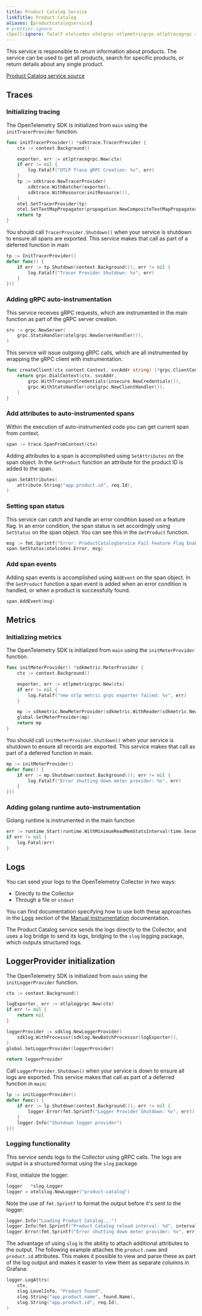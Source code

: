 ```yaml
---
title: Product Catalog Service
linkTitle: Product Catalog
aliases: [productcatalogservice]
# prettier-ignore
cSpell:ignore: fatalf otelcodes otelgrpc otlpmetricgrpc otlptracegrpc sdkmetric sdktrace sprintf
---
```


This service is responsible to return information about products. The service
can be used to get all products, search for specific products, or return details
about any single product.

[Product Catalog service source](https://github.com/open-telemetry/opentelemetry-demo/blob/main/src/product-catalog/)

## Traces

### Initializing tracing

The OpenTelemetry SDK is initialized from `main` using the `initTracerProvider`
function.

```go
func initTracerProvider() *sdktrace.TracerProvider {
    ctx := context.Background()

    exporter, err := otlptracegrpc.New(ctx)
    if err != nil {
        log.Fatalf("OTLP Trace gRPC Creation: %v", err)
    }
    tp := sdktrace.NewTracerProvider(
        sdktrace.WithBatcher(exporter),
        sdktrace.WithResource(initResource()),
    )
    otel.SetTracerProvider(tp)
    otel.SetTextMapPropagator(propagation.NewCompositeTextMapPropagator(propagation.TraceContext{}, propagation.Baggage{}))
    return tp
}
```

You should call `TracerProvider.Shutdown()` when your service is shutdown to
ensure all spans are exported. This service makes that call as part of a
deferred function in main

```go
tp := InitTracerProvider()
defer func() {
    if err := tp.Shutdown(context.Background()); err != nil {
        log.Fatalf("Tracer Provider Shutdown: %v", err)
    }
}()
```

### Adding gRPC auto-instrumentation

This service receives gRPC requests, which are instrumented in the main function
as part of the gRPC server creation.

```go
srv := grpc.NewServer(
    grpc.StatsHandler(otelgrpc.NewServerHandler()),
)
```

This service will issue outgoing gRPC calls, which are all instrumented by
wrapping the gRPC client with instrumentation.

```go
func createClient(ctx context.Context, svcAddr string) (*grpc.ClientConn, error) {
    return grpc.DialContext(ctx, svcAddr,
        grpc.WithTransportCredentials(insecure.NewCredentials()),
        grpc.WithStatsHandler(otelgrpc.NewClientHandler()),
    )
}
```

### Add attributes to auto-instrumented spans

Within the execution of auto-instrumented code you can get current span from
context.

```go
span := trace.SpanFromContext(ctx)
```

Adding attributes to a span is accomplished using `SetAttributes` on the span
object. In the `GetProduct` function an attribute for the product ID is added to
the span.

```go
span.SetAttributes(
    attribute.String("app.product.id", req.Id),
)
```

### Setting span status

This service can catch and handle an error condition based on a feature flag. In
an error condition, the span status is set accordingly using `SetStatus` on the
span object. You can see this in the `GetProduct` function.

```go
msg := fmt.Sprintf("Error: ProductCatalogService Fail Feature Flag Enabled")
span.SetStatus(otelcodes.Error, msg)
```

### Add span events

Adding span events is accomplished using `AddEvent` on the span object. In the
`GetProduct` function a span event is added when an error condition is handled,
or when a product is successfully found.

```go
span.AddEvent(msg)
```

## Metrics

### Initializing metrics

The OpenTelemetry SDK is initialized from `main` using the `initMeterProvider`
function.

```go
func initMeterProvider() *sdkmetric.MeterProvider {
    ctx := context.Background()

    exporter, err := otlpmetricgrpc.New(ctx)
    if err != nil {
        log.Fatalf("new otlp metric grpc exporter failed: %v", err)
    }

    mp := sdkmetric.NewMeterProvider(sdkmetric.WithReader(sdkmetric.NewPeriodicReader(exporter)))
    global.SetMeterProvider(mp)
    return mp
}
```

You should call `initMeterProvider.Shutdown()` when your service is shutdown to
ensure all records are exported. This service makes that call as part of a
deferred function in main.

```go
mp := initMeterProvider()
defer func() {
    if err := mp.Shutdown(context.Background()); err != nil {
        log.Fatalf("Error shutting down meter provider: %v", err)
    }
}()
```

### Adding golang runtime auto-instrumentation

Golang runtime is instrumented in the main function

```go
err := runtime.Start(runtime.WithMinimumReadMemStatsInterval(time.Second))
if err != nil {
    log.Fatal(err)
}
```

## Logs

You can send your logs to the OpenTelemetry Collector in two ways:

- Directly to the Collector
- Through a file or `stdout`

You can find documentation specifying how to use both these approaches in the
[Logs](/docs/languages/go/instrumentation/#logs) section of the
[Manual Instrumentation](/docs/languages/go/instrumentation/) documentation.

The Product Catalog service sends the logs directly to the Collector, and uses a
log bridge to send its logs, bridging to the `slog` logging package, which
outputs structured logs.

## LoggerProvider initialization

The OpenTelemetry SDK is initialized from `main` using the `initLoggerProvider`
function.

```go
ctx := context.Background()

logExporter, err := otlploggrpc.New(ctx)
if err != nil {
	return nil
}

loggerProvider := sdklog.NewLoggerProvider(
	sdklog.WithProcessor(sdklog.NewBatchProcessor(logExporter)),
)
global.SetLoggerProvider(loggerProvider)

return loggerProvider
```

Call `LoggerProvider.Shutdown()` when your service is down to ensure all logs
are exported. This service makes that call as part of a deferred function in
`main`:

```go
lp := initLoggerProvider()
defer func() {
	if err := lp.Shutdown(context.Background()); err != nil {
		logger.Error(fmt.Sprintf("Logger Provider Shutdown: %v", err))
	}
	logger.Info("Shutdown logger provider")
}()
```

### Logging functionality

This service sends logs to the Collector using gRPC calls. The logs are output
in a structured format using the `slog` package.

First, initialize the logger:

```go
logger   *slog.Logger
logger = otelslog.NewLogger("product-catalog")
```

Note the use of `fmt.Sprintf` to format the output before it's sent to the
logger:

```go
logger.Info("Loading Product Catalog...")
logger.Info(fmt.Sprintf("Product Catalog reload interval: %d", interval))
logger.Error(fmt.Sprintf("Error shutting down meter provider: %v", err))
```

The advantage of using `slog` is the ability to attach additional attributes to
the output. The following example attaches the `product.name` and `product.id`
attributes. This makes it possible to view and parse these as part of the log
output and makes it easier to view them as separate columns in Grafana:

```go
logger.LogAttrs(
	ctx,
	slog.LevelInfo, "Product Found",
	slog.String("app.product.name", found.Name),
	slog.String("app.product.id", req.Id),
)
```

